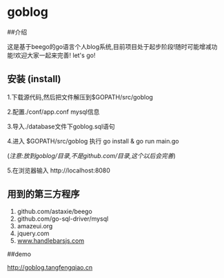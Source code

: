 # goblog

##介绍

这是基于beego的go语言个人blog系统,目前项目处于起步阶段!随时可能增减功能!欢迎大家一起来完善! let's go!

## 安装 (install)

1.下载源代码,然后把文件解压到$GOPATH/src/goblog

2.配置./conf/app.conf mysql信息

3.导入./database文件下goblog.sql语句

4.进入 $GOPATH/src/goblog 执行 go install & go run main.go 

(_注意:放到goblog/目录,不是github.com/目录,这个以后会完善_)

5.在浏览器输入 http://localhost:8080

## 用到的第三方程序

1. github.com/astaxie/beego
2. github.com/go-sql-driver/mysql
3. amazeui.org
4. jquery.com
5. www.handlebarsjs.com
 
##demo

http://goblog.tangfengqiao.cn


